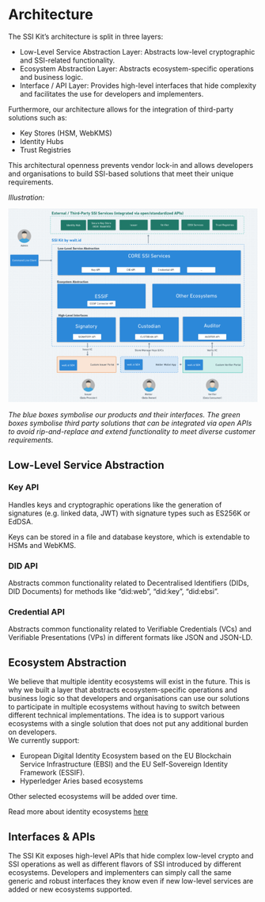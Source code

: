 # Architecture

The SSI Kit’s architecture is split in three layers:

* Low-Level Service Abstraction Layer: Abstracts low-level cryptographic and SSI-related functionality.
* Ecosystem Abstraction Layer: Abstracts ecosystem-specific operations and business logic.
* Interface / API Layer: Provides high-level interfaces that hide complexity and facilitates the use for developers and implementers.

Furthermore, our architecture allows for the integration of third-party solutions such as:

* Key Stores (HSM, WebKMS)
* Identity Hubs
* Trust Registries

This architectural openness prevents vendor lock-in and allows developers and organisations to build SSI-based solutions that meet their unique requirements.

_Illustration:_

![](../../what-is-ssikit/ssi-kit/Architecture-SSIKit-by-waltid.png)

_The blue boxes symbolise our products and their interfaces. The green boxes symbolise third party solutions that can be integrated via open APIs to avoid rip-and-replace and extend functionality to meet diverse customer requirements._

## Low-Level Service Abstraction

### Key API

Handles keys and cryptographic operations like the generation of signatures (e.g. linked data, JWT) with signature types such as ES256K or EdDSA.

Keys can be stored in a file and database keystore, which is extendable to HSMs and WebKMS.

### DID API

Abstracts common functionality related to Decentralised Identifiers (DIDs, DID Documents) for methods like “did:web”, “did:key”, “did:ebsi”.

### Credential API

Abstracts common functionality related to Verifiable Credentials (VCs) and Verifiable Presentations (VPs) in different formats like JSON and JSON-LD.

## Ecosystem Abstraction

We believe that multiple identity ecosystems will exist in the future. This is why we built a layer that abstracts ecosystem-specific operations and business logic so that developers and organisations can use our solutions to participate in multiple ecosystems without having to switch between different technical implementations. The idea is to support various ecosystems with a single solution that does not put any additional burden on developers.\
We currently support:

* European Digital Identity Ecosystem based on the EU Blockchain Service Infrastructure (EBSI) and the EU Self-Sovereign Identity Framework (ESSIF).
* Hyperledger Aries based ecosystems

Other selected ecosystems will be added over time.

Read more about identity ecosystems [here](https://docs.walt.id/ecosystems/)

## Interfaces & APIs

The SSI Kit exposes high-level APIs that hide complex low-level crypto and SSI operations as well as different flavors of SSI introduced by different ecosystems. Developers and implementers can simply call the same generic and robust interfaces they know even if new low-level services are added or new ecosystems supported.
